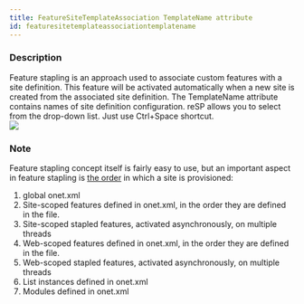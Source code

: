 ```yaml
---
title: FeatureSiteTemplateAssociation TemplateName attribute
id: featuresitetemplateassociationtemplatename
---
```


### Description
Feature stapling is an approach used to associate custom features with a site definition.  This feature will be activated automatically when a new site is created  from the associated site definition. The TemplateName attribute contains names of site definition configuration.
reSP allows you to select from the drop-down list.
Just use Ctrl+Space shortcut.
<br/>
![](/assets/resp/code-completion/FeatureSiteTemplateAssociationTemplateName.gif)
### Note
Feature stapling concept itself is fairly easy to use, but an important aspect in feature stapling is [the order](http://blogs.msdn.com/b/mcsnoiwb/archive/2008/05/28/site-provisioning-order.aspx) in which a site is provisioned:

1. global onet.xml
2. Site-scoped features defined in onet.xml, in the order they are defined in the file.
3. Site-scoped stapled features, activated asynchronously, on multiple threads
4. Web-scoped features defined in onet.xml, in the order they are defined in the file.
5. Web-scoped stapled features, activated asynchronously, on multiple threads
6. List instances defined in onet.xml
7. Modules defined in onet.xml



